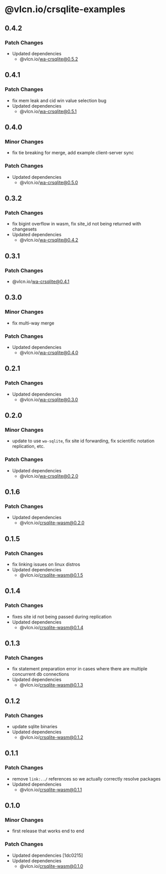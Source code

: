 # @vlcn.io/crsqlite-examples

## 0.4.2

### Patch Changes

- Updated dependencies
  - @vlcn.io/wa-crsqlite@0.5.2

## 0.4.1

### Patch Changes

- fix mem leak and cid win value selection bug
- Updated dependencies
  - @vlcn.io/wa-crsqlite@0.5.1

## 0.4.0

### Minor Changes

- fix tie breaking for merge, add example client-server sync

### Patch Changes

- Updated dependencies
  - @vlcn.io/wa-crsqlite@0.5.0

## 0.3.2

### Patch Changes

- fix bigint overflow in wasm, fix site_id not being returned with changesets
- Updated dependencies
  - @vlcn.io/wa-crsqlite@0.4.2

## 0.3.1

### Patch Changes

- @vlcn.io/wa-crsqlite@0.4.1

## 0.3.0

### Minor Changes

- fix multi-way merge

### Patch Changes

- Updated dependencies
  - @vlcn.io/wa-crsqlite@0.4.0

## 0.2.1

### Patch Changes

- Updated dependencies
  - @vlcn.io/wa-crsqlite@0.3.0

## 0.2.0

### Minor Changes

- update to use `wa-sqlite`, fix site id forwarding, fix scientific notation replication, etc.

### Patch Changes

- Updated dependencies
  - @vlcn.io/wa-crsqlite@0.2.0

## 0.1.6

### Patch Changes

- Updated dependencies
  - @vlcn.io/crsqlite-wasm@0.2.0

## 0.1.5

### Patch Changes

- fix linking issues on linux distros
- Updated dependencies
  - @vlcn.io/crsqlite-wasm@0.1.5

## 0.1.4

### Patch Changes

- fixes site id not being passed during replication
- Updated dependencies
  - @vlcn.io/crsqlite-wasm@0.1.4

## 0.1.3

### Patch Changes

- fix statement preparation error in cases where there are multiple concurrent db connections
- Updated dependencies
  - @vlcn.io/crsqlite-wasm@0.1.3

## 0.1.2

### Patch Changes

- update sqlite binaries
- Updated dependencies
  - @vlcn.io/crsqlite-wasm@0.1.2

## 0.1.1

### Patch Changes

- remove `link:../` references so we actually correctly resolve packages
- Updated dependencies
  - @vlcn.io/crsqlite-wasm@0.1.1

## 0.1.0

### Minor Changes

- first release that works end to end

### Patch Changes

- Updated dependencies [1dc0215]
- Updated dependencies
  - @vlcn.io/crsqlite-wasm@0.1.0
